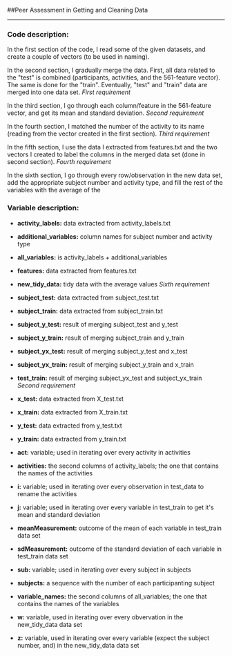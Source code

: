 ##Peer Assessment in Getting and Cleaning Data
___

### Code description:

In the first section of the code, I read some of the given datasets, and create a couple of vectors (to be used in naming).

In the second section, I gradually merge the data. First, all data related to the "test" is combined (participants, activities, and the 561-feature vector). The same is done for the "train". Eventually, "test" and "train" data are merged into one data set.    _First requirement_

In the third section, I go through each column/feature in the 561-feature vector, and get its mean and standard deviation.   _Second requirement_

In the fourth section, I matched the number of the activity to its name (reading from the vector created in the first section).   _Third requirement_

In the fifth section, I use the data I extracted from features.txt and the two vectors I created to label the columns in the merged data set (done in second section).    _Fourth requirement_

In the sixth section, I go through every row/observation in the new data set, add the appropriate subject number and activity type, and fill the rest of the variables with the average of the 




### Variable description:

- **activity\_labels:** data extracted from activity_labels.txt

- **additional_variables:** column names for subject number and activity type

- **all_variables:** is activity\_labels + additional_variables

- **features:** data extracted from features.txt

- **new\_tidy_data:** tidy data with the average values     _Sixth requirement_

- **subject\_test:** data extracted from subject_test.txt

- **subject\_train:** data extracted from subject_train.txt

- **subject\_y_test:** result of merging subject\_test and y_test

- **subject\_y_train:** result of merging subject\_train and y_train

- **subject\_yx_test:** result of merging subject\_y_test and x_test

- **subject\_yx_train:** result of merging subject\_y_train and x_train

- **test\_train:** result of merging subject\_yx_test and subject\_yx_train   _Second requirement_

- **x\_test:** data extracted from X_test.txt

- **x\_train:** data extracted from X_train.txt

- **y\_test:** data extracted from y_test.txt

- **y\_train:** data extracted from y_train.txt

- **act:** variable; used in iterating over every activity in activities

- **activities:** the second columns of activity_labels; the one that contains the names of the activities

- **i:** variable; used in iterating over every observation in test_data to rename the activities

- **j:** variable; used in iterating over every variable in test_train to get it's mean and standard deviation

- **meanMeasurement:** outcome of the mean of each variable in test_train data set

- **sdMeasurement:** outcome of the standard deviation of each variable in test_train data set

- **sub:** variable; used in iterating over every subject in subjects

- **subjects:** a sequence with the number of each participanting subject

- **variable_names:** the second columns of all_variables; the one that contains the names of the variables

- **w:** variable, used in iterating over every obvervation in the new\_tidy_data data set

- **z:** variable, used in iterating over every variable (expect the subject number, and) in the new\_tidy_data data set